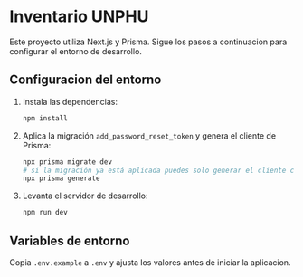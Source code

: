# Inventario UNPHU

Este proyecto utiliza Next.js y Prisma. Sigue los pasos a continuacion para configurar el entorno de desarrollo.

## Configuracion del entorno

1. Instala las dependencias:
   ```bash
   npm install
   ```
2. Aplica la migración `add_password_reset_token` y genera el cliente de Prisma:
   ```bash
   npx prisma migrate dev
   # si la migración ya está aplicada puedes solo generar el cliente con:
   npx prisma generate
   ```
3. Levanta el servidor de desarrollo:
   ```bash
   npm run dev
   ```

## Variables de entorno

Copia `.env.example` a `.env` y ajusta los valores antes de iniciar la aplicacion.
